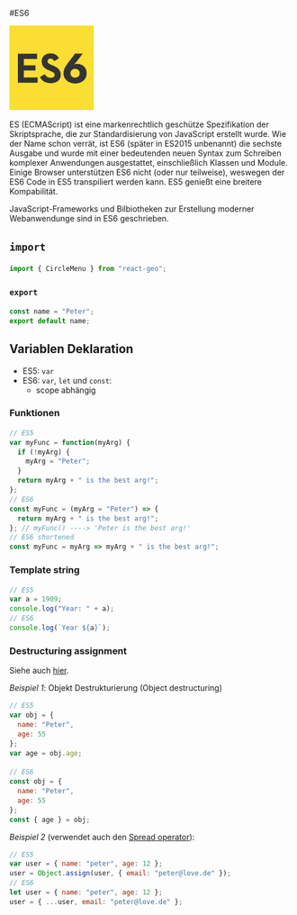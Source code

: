 #ES6

<img src="../images/es6-logo.jpg" alt="" style="width: 150px;"/>

ES (ECMAScript) ist eine markenrechtlich geschütze Spezifikation der Skriptsprache, die zur Standardisierung von JavaScript
erstellt wurde. Wie der Name schon verrät, ist ES6 (später in ES2015 unbenannt) die sechste Ausgabe und wurde mit einer bedeutenden
neuen Syntax zum Schreiben komplexer Anwendungen ausgestattet, einschließlich Klassen und Module. Einige Browser unterstützen
ES6 nicht (oder nur teilweise), weswegen der ES6 Code in ES5 transpiliert werden kann. ES5 genießt eine breitere Kompabilität.

JavaScript-Frameworks und Bilbiotheken zur Erstellung moderner Webanwendunge sind in ES6 geschrieben.

## `import`

```javascript
import { CircleMenu } from "react-geo";
```

### `export`

```javascript
const name = "Peter";
export default name;
```

## Variablen Deklaration

- ES5: `var`
- ES6: `var`, `let` und `const`:
  - scope abhängig

### Funktionen

```javascript
// ES5
var myFunc = function(myArg) {
  if (!myArg) {
    myArg = "Peter";
  }
  return myArg + " is the best arg!";
};
// ES6
const myFunc = (myArg = "Peter") => {
  return myArg + " is the best arg!";
}; // myFunc() ----> 'Peter is the best arg!'
// ES6 shortened
const myFunc = myArg => myArg + " is the best arg!";
```

### Template string

```javascript
// ES5
var a = 1909;
console.log("Year: " + a);
// ES6
console.log(`Year ${a}`);
```

### Destructuring assignment

Siehe auch [hier](https://developer.mozilla.org/en-US/docs/Web/JavaScript/Reference/Operators/Destructuring_assignment).

_Beispiel 1_: Objekt Destrukturierung (Object destructuring)

```javascript
// ES5
var obj = {
  name: "Peter",
  age: 55
};
var age = obj.age;

// ES6
const obj = {
  name: "Peter",
  age: 55
};
const { age } = obj;
```

_Beispiel 2_ (verwendet auch den [Spread operator](https://developer.mozilla.org/en-US/docs/Web/JavaScript/Reference/Operators/Spread_operator)):

```javascript
// ES5
var user = { name: "peter", age: 12 };
user = Object.assign(user, { email: "peter@love.de" });
// ES6
let user = { name: "peter", age: 12 };
user = { ...user, email: "peter@love.de" };
```
